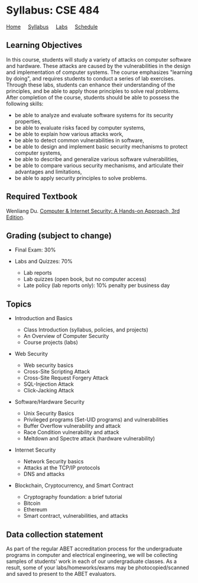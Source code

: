 # Syllabus: CSE 484

[Home](./index.md) &nbsp;&nbsp;&nbsp; [Syllabus](./syllabus.md)  &nbsp;&nbsp;&nbsp; [Labs](./labs.md) &nbsp;&nbsp;&nbsp; [Schedule](./schedule.md)

## Learning Objectives

In this course, students will study a variety of attacks on computer software and hardware. These attacks are caused by the vulnerabilities in the design and implementation of computer systems. The course emphasizes "learning by doing", and requires students to conduct a series of lab exercises. Through these labs, students can enhance their understanding of the principles, and be able to apply those principles to solve real problems. After completion of the course, students should be able to possess the following skills:

 - be able to analyze and evaluate software systems for its security properties,
 - be able to evaluate risks faced by computer systems,
 - be able to explain how various attacks work,
 - be able to detect common vulnerabilities in software,
 - be able to design and implement basic security mechanisms to protect computer systems,
 - be able to describe and generalize various software vulnerabilities,
 - be able to compare various security mechanisms, and articulate their advantages and limitations,
 - be able to apply security principles to solve problems.


## Required Textbook

Wenliang Du. [Computer & Internet Security: A Hands-on Approach, 3rd Edition](https://www.handsonsecurity.net/).


## Grading (subject to change)

 - Final Exam: 30%

 - Labs and Quizzes: 70%
   - Lab reports
   - Lab quizzes (open book, but no computer access)
   - Late policy (lab reports only): 10% penalty per business day


## Topics
 - Introduction and Basics
   - Class Introduction (syllabus, policies, and projects)
   - An Overview of Computer Security
   - Course projects (labs)

 - Web Security 
   - Web security basics
   - Cross-Site Scripting Attack
   - Cross-Site Request Forgery Attack
   - SQL-Injection Attack
   - Click-Jacking Attack

 - Software/Hardware Security 
   - Unix Security Basics
   - Privileged programs (Set-UID programs) and vulnerabilities
   - Buffer Overflow vulnerability and attack
   - Race Condition vulnerability and attack
   - Meltdown and Spectre attack (hardware vulnerability)

 - Internet Security 
   - Network Security basics
   - Attacks at the TCP/IP protocols
   - DNS and attacks 

 - Blockchain, Cryptocurrency, and Smart Contract 
   - Cryptography foundation: a brief tutorial
   - Bitcoin 
   - Ethereum 
   - Smart contract, vulnerabilities, and attacks

## Data collection statement

As part of the regular ABET accreditation process for the undergraduate
programs in computer and electrical engineering, we will be collecting samples
of students' work in each of our undergraduate classes.  As a result, some of
your labs/homeworks/exams may be photocopied/scanned and saved to present to
the ABET evaluators.


